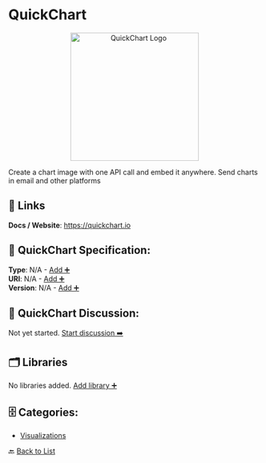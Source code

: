 # QuickChart
<p align="center">
    <img width="256" src="https://raw.githubusercontent.com/apis-list/apis-list/main/apis/quickchart/logo_256x256.png" alt="QuickChart Logo"/>
</p>
Create a chart image with one API call and embed it anywhere. Send charts in email and other platforms

##  🔗 Links
**Docs / Website**: https://quickchart.io

## 🧬 QuickChart Specification:
**Type**: N/A - [Add ➕](https://github.com/apis-list/apis-list/edit/main/apis.yaml#L16095)  
**URI**: N/A - [Add ➕](https://github.com/apis-list/apis-list/edit/main/apis.yaml#L16095)  
**Version**: N/A - [Add ➕](https://github.com/apis-list/apis-list/edit/main/apis.yaml#L16095)

## 💬 QuickChart Discussion:
Not yet started. [Start discussion ➡️](https://github.com/apis-list/apis-list/discussions/new)

## 🗂️ Libraries

No libraries added. [Add library ➕](https://github.com/apis-list/apis-list/edit/main/apis.yaml#L16095)    


## 🗄️ Categories:
- [Visualizations](https://github.com/apis-list/apis-list#visualizations-)

🔙  [Back to List](https://github.com/apis-list/apis-list)

